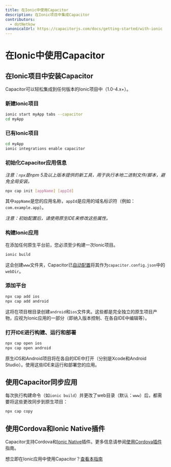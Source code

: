 ```yaml
---
title: 在Ionic中使用Capacitor
description: 在Ionic项目中集成Capacitor
contributors:
  - dotNetkow
canonicalUrl: https://capacitorjs.com/docs/getting-started/with-ionic
---
```


# 在Ionic中使用Capacitor

## 在Ionic项目中安装Capacitor

Capacitor可以轻松集成到任何版本的Ionic项目中（1.0-4.x+）。

### 新建Ionic项目

```bash
ionic start myApp tabs --capacitor
cd myApp
```

### 已有Ionic项目

```bash
cd myApp
ionic integrations enable capacitor
```

### 初始化Capacitor应用信息

_注意：`npx`是npm 5及以上版本提供的新工具，用于执行本地二进制文件/脚本，避免全局安装。_

```bash
npx cap init [appName] [appId]
```

其中`appName`是您的应用名称，`appId`是应用的域名标识符（例如：`com.example.app`）。

_注意：初始配置后，请使用原生IDE来修改这些属性。_

### 构建Ionic应用

在添加任何原生平台前，您必须至少构建一次Ionic项目。

```bash
ionic build
```

这会创建`www`文件夹，Capacitor已[自动配置](/basics/configuring-your-app.md)将其作为`capacitor.config.json`中的`webDir`。

### 添加平台

```bash
npx cap add ios
npx cap add android
```

这将在项目根目录创建`android`和`ios`文件夹。这些都是完全独立的原生项目产物，应视为Ionic应用的一部分（即纳入版本控制、在各自IDE中编辑等）。

### 打开IDE进行构建、运行和部署

```bash
npx cap open ios
npx cap open android
```

原生iOS和Android项目将在各自的IDE中打开（分别是Xcode和Android Studio）。使用这些IDE来运行和部署您的应用。

## 使用Capacitor同步应用

每次执行构建命令（如`ionic build`）并更改了web目录（默认：`www`）后，都需要将这些更改同步到原生项目：

```bash
npx cap copy
```

## 使用Cordova和Ionic Native插件

Capacitor支持Cordova和[Ionic Native](https://ionicframework.com/docs/native/)插件。更多信息请参阅[使用Cordova插件](/cordova/using-cordova-plugins.md)指南。

想立即在Ionic应用中使用Capacitor？[查看本指南](/guides/ionic-framework-app.md)